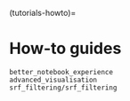 (tutorials-howto)=

How-to guides
=============

```{nbgallery}
better_notebook_experience
advanced_visualisation
srf_filtering/srf_filtering
```
